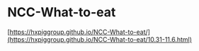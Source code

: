 # NCC-What-to-eat
[https://hxpiggroup.github.io/NCC-What-to-eat/](https://hxpiggroup.github.io/NCC-What-to-eat/10.31-11.6.html)
